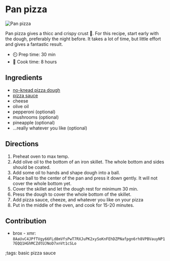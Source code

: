# Pan pizza

![Pan pizza](pix/pan-pizza.webp)

Pan pizza gives a thicc and crispy crust 🍕. For this recipe, start early with the dough, preferably the night before. It takes a lot of time, but little effort and gives a fantastic result.

- ⏲️ Prep time: 30 min
- 🍳 Cook time: 8 hours

## Ingredients

- [no-knead pizza dough](no-knead-pizza-dough.html)
- [pizza sauce](pizza-sauce.html)
- cheese
- olive oil
- pepperoni (optional)
- mushrooms (optional)
- pineapple (optional)
- ...really whatever you like (optional)

## Directions

1. Preheat oven to max temp.
2. Add olive oil to the bottom of an iron skillet. The whole bottom and sides should be coated.
3. Add some oil to hands and shape dough into a ball.
4. Place ball to the center of the pan and press it down gently. It will not cover the whole bottom yet.
5. Cover the skillet and let the dough rest for minimum 30 min.
6. Press the dough to cover the whole bottom of the skillet.
7. Add pizza sauce, cheeze, and whatever you like on your pizza
8. Put in the middle of the oven, and cook for 15-20 minutes.

## Contribution

- brox - xmr: `8AaUvC4JPfTVgy66FLd8mVfsPwT7RXJuPK2xySoKnFEhDZPNafpgn6rh8VPBVauyNP17EQQ1HGhMCZdtUJNoD7xnVt1cSLo`

;tags: basic pizza sauce
